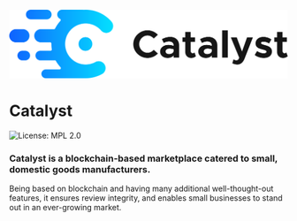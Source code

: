![Catalyst logo](logotype_inline.png)
# Catalyst
![License: MPL 2.0](https://img.shields.io/badge/License-MPL%202.0-brightgreen.svg)

### Catalyst is a blockchain-based marketplace catered to small, domestic goods manufacturers.

Being based on blockchain and having many additional well-thought-out features, it ensures review integrity, and enables small businesses to stand out in an ever-growing market.